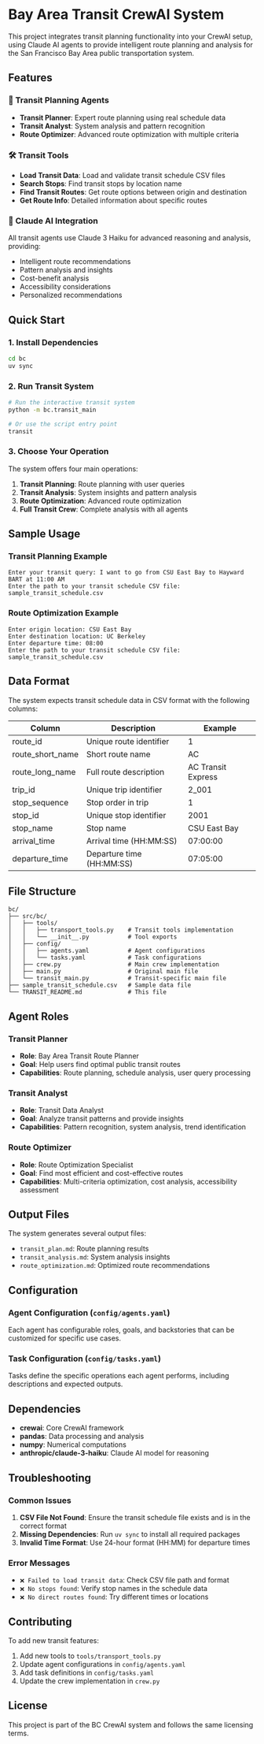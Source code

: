 # Bay Area Transit CrewAI System

This project integrates transit planning functionality into your CrewAI setup, using Claude AI agents to provide intelligent route planning and analysis for the San Francisco Bay Area public transportation system.

## Features

### 🚌 Transit Planning Agents
- **Transit Planner**: Expert route planning using real schedule data
- **Transit Analyst**: System analysis and pattern recognition
- **Route Optimizer**: Advanced route optimization with multiple criteria

### 🛠️ Transit Tools
- **Load Transit Data**: Load and validate transit schedule CSV files
- **Search Stops**: Find transit stops by location name
- **Find Transit Routes**: Get route options between origin and destination
- **Get Route Info**: Detailed information about specific routes

### 🤖 Claude AI Integration
All transit agents use Claude 3 Haiku for advanced reasoning and analysis, providing:
- Intelligent route recommendations
- Pattern analysis and insights
- Cost-benefit analysis
- Accessibility considerations
- Personalized recommendations

## Quick Start

### 1. Install Dependencies
```bash
cd bc
uv sync
```

### 2. Run Transit System
```bash
# Run the interactive transit system
python -m bc.transit_main

# Or use the script entry point
transit
```

### 3. Choose Your Operation
The system offers four main operations:

1. **Transit Planning**: Route planning with user queries
2. **Transit Analysis**: System insights and pattern analysis
3. **Route Optimization**: Advanced route optimization
4. **Full Transit Crew**: Complete analysis with all agents

## Sample Usage

### Transit Planning Example
```
Enter your transit query: I want to go from CSU East Bay to Hayward BART at 11:00 AM
Enter the path to your transit schedule CSV file: sample_transit_schedule.csv
```

### Route Optimization Example
```
Enter origin location: CSU East Bay
Enter destination location: UC Berkeley
Enter departure time: 08:00
Enter the path to your transit schedule CSV file: sample_transit_schedule.csv
```

## Data Format

The system expects transit schedule data in CSV format with the following columns:

| Column | Description | Example |
|--------|-------------|---------|
| route_id | Unique route identifier | 1 |
| route_short_name | Short route name | AC |
| route_long_name | Full route description | AC Transit Express |
| trip_id | Unique trip identifier | 2_001 |
| stop_sequence | Stop order in trip | 1 |
| stop_id | Unique stop identifier | 2001 |
| stop_name | Stop name | CSU East Bay |
| arrival_time | Arrival time (HH:MM:SS) | 07:00:00 |
| departure_time | Departure time (HH:MM:SS) | 07:05:00 |

## File Structure

```
bc/
├── src/bc/
│   ├── tools/
│   │   ├── transport_tools.py    # Transit tools implementation
│   │   └── __init__.py           # Tool exports
│   ├── config/
│   │   ├── agents.yaml           # Agent configurations
│   │   └── tasks.yaml            # Task configurations
│   ├── crew.py                   # Main crew implementation
│   ├── main.py                   # Original main file
│   └── transit_main.py           # Transit-specific main file
├── sample_transit_schedule.csv   # Sample data file
└── TRANSIT_README.md             # This file
```

## Agent Roles

### Transit Planner
- **Role**: Bay Area Transit Route Planner
- **Goal**: Help users find optimal public transit routes
- **Capabilities**: Route planning, schedule analysis, user query processing

### Transit Analyst
- **Role**: Transit Data Analyst
- **Goal**: Analyze transit patterns and provide insights
- **Capabilities**: Pattern recognition, system analysis, trend identification

### Route Optimizer
- **Role**: Route Optimization Specialist
- **Goal**: Find most efficient and cost-effective routes
- **Capabilities**: Multi-criteria optimization, cost analysis, accessibility assessment

## Output Files

The system generates several output files:
- `transit_plan.md`: Route planning results
- `transit_analysis.md`: System analysis insights
- `route_optimization.md`: Optimized route recommendations

## Configuration

### Agent Configuration (`config/agents.yaml`)
Each agent has configurable roles, goals, and backstories that can be customized for specific use cases.

### Task Configuration (`config/tasks.yaml`)
Tasks define the specific operations each agent performs, including descriptions and expected outputs.

## Dependencies

- **crewai**: Core CrewAI framework
- **pandas**: Data processing and analysis
- **numpy**: Numerical computations
- **anthropic/claude-3-haiku**: Claude AI model for reasoning

## Troubleshooting

### Common Issues

1. **CSV File Not Found**: Ensure the transit schedule file exists and is in the correct format
2. **Missing Dependencies**: Run `uv sync` to install all required packages
3. **Invalid Time Format**: Use 24-hour format (HH:MM) for departure times

### Error Messages

- `❌ Failed to load transit data`: Check CSV file path and format
- `❌ No stops found`: Verify stop names in the schedule data
- `❌ No direct routes found`: Try different times or locations

## Contributing

To add new transit features:

1. Add new tools to `tools/transport_tools.py`
2. Update agent configurations in `config/agents.yaml`
3. Add task definitions in `config/tasks.yaml`
4. Update the crew implementation in `crew.py`

## License

This project is part of the BC CrewAI system and follows the same licensing terms. 